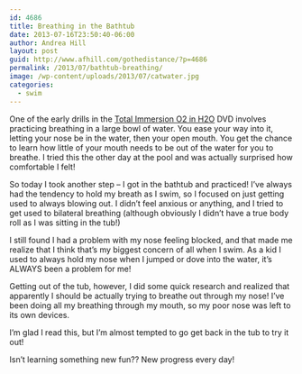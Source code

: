 ```yaml
---
id: 4686
title: Breathing in the Bathtub
date: 2013-07-16T23:50:40-06:00
author: Andrea Hill
layout: post
guid: http://www.afhill.com/gothedistance/?p=4686
permalink: /2013/07/bathtub-breathing/
image: /wp-content/uploads/2013/07/catwater.jpg
categories:
  - swim
---
```

One of the early drills in the [Total Immersion O2 in H2O](http://www.amazon.com/02-H20-Breathing-Immersion-Instructional/dp/B00120WGUO) DVD involves practicing breathing in a large bowl of water. You ease your way into it, letting your nose be in the water, then your open mouth. You get the chance to learn how little of your mouth needs to be out of the water for you to breathe. I tried this the other day at the pool and was actually surprised how comfortable I felt!

So today I took another step &#8211; I got in the bathtub and practiced! I&#8217;ve always had the tendency to hold my breath as I swim, so I focused on just getting used to always blowing out. I didn&#8217;t feel anxious or anything, and I tried to get used to bilateral breathing (although obviously I didn&#8217;t have a true body roll as I was sitting in the tub!) 

I still found I had a problem with my nose feeling blocked, and that made me realize that I think that&#8217;s my biggest concern of all when I swim. As a kid I used to always hold my nose when I jumped or dove into the water, it&#8217;s ALWAYS been a problem for me! 

Getting out of the tub, however, I did some quick research and realized that apparently I should be actually trying to breathe out through my nose! I&#8217;ve been doing all my breathing through my mouth, so my poor nose was left to its own devices. 

I&#8217;m glad I read this, but I&#8217;m almost tempted to go get back in the tub to try it out! 

Isn&#8217;t learning something new fun?? New progress every day!